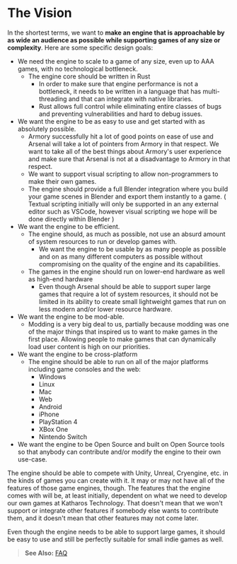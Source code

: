 # The Vision

In the shortest terms, we want to **make an engine that is approachable by as wide an audience as possible while supporting games of any size or complexity**. Here are some specific design goals:

- We need the engine to scale to a game of any size, even up to AAA games, with no technological bottleneck.
    - The engine core should be written in Rust
        - In order to make sure that engine performance is not a bottleneck, it needs to be written in a language that has multi-threading and that can integrate with native libraries.
        - Rust allows full control while eliminating entire classes of bugs and preventing vulnerabilities and hard to debug issues.
- We want the engine to be as easy to use and get started with as absolutely possible.
    - Armory successfully hit a lot of good points on ease of use and Arsenal will take a lot of pointers from Armory in that respect. We want to take all of the best things about Armory's user experience and make sure that Arsenal is not at a disadvantage to Armory in that respect.
    - We want to support visual scripting to allow non-programmers to make their own games.
    - The engine should provide a full Blender integration where you build your game scenes in Blender and export them instantly to a game. ( Textual scripting initially will only be supported in an any external editor such as VSCode, however visual scripting we hope will be done directly within Blender )
- We want the engine to be efficient.
    - The engine should, as much as possible, not use an absurd amount of system resources to run or develop games with.
        - We want the engine to be usable by as many people as possible and on as many different computers as possible without compromising on the quality of the engine and its capabilities.
    - The games in the engine should run on lower-end hardware as well as high-end hardware
        - Even though Arsenal should be able to support super large games that require a lot of system resources, it should not be limited in its ability to create small lightweight games that run on less modern and/or lower resource hardware.
- We want the engine to be mod-able.
    - Modding is a very big deal to us, partially because modding was one of the major things that inspired us to want to make games in the first place. Allowing people to make games that can dynamically load user content is high on our priorities.
- We want the engine to be cross-platform
    - The engine should be able to run on all of the major platforms including game consoles and the web:
        - Windows
        - Linux
        - Mac
        - Web
        - Android
        - iPhone
        - PlayStation 4
        - XBox One
        - Nintendo Switch
- We want the engine to be Open Source and built on Open Source tools so that anybody can contribute and/or modify the engine to their own use-case.

The engine should be able to compete with Unity, Unreal, Cryengine, etc. in the kinds of games you can create with it. It may or may not have all of the features of those game engines, though. The features that the engine comes with will be, at least initially, dependent on what we need to develop our own games at Katharos Technology. That doesn't mean that we won't support or integrate other features if somebody else wants to contribute them, and it doesn't mean that other features may not come later.

Even though the engine needs to be able to support large games, it should be easy to use and still be perfectly suitable for small indie games as well.

> **See Also:** [FAQ](./FAQ.md)
